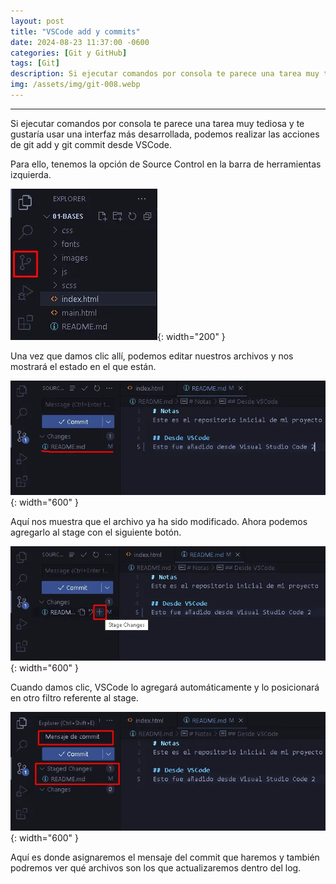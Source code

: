 ```yaml
---
layout: post
title: "VSCode add y commits"
date: 2024-08-23 11:37:00 -0600
categories: [Git y GitHub]
tags: [Git]
description: Si ejecutar comandos por consola te parece una tarea muy tediosa y te gustaría usar una interfaz más desarrollada, podemos realizar las acciones de git add y git commit desde VSCode.....
img: /assets/img/git-008.webp
---
```


---

Si ejecutar comandos por consola te parece una tarea muy tediosa y te gustaría usar una interfaz más desarrollada, podemos realizar las acciones de git add y git commit desde VSCode.

Para ello, tenemos la opción de Source Control en la barra de herramientas izquierda.

![alt text](/assets/img/git-008-1.webp){: width="200" }

Una vez que damos clic allí, podemos editar nuestros archivos y nos mostrará el estado en el que están.

![alt text](/assets/img/git-008-2.webp){: width="600" }

Aquí nos muestra que el archivo ya ha sido modificado. Ahora podemos agregarlo al stage con el siguiente botón.

![alt text](/assets/img/git-008-3.webp){: width="600" }

Cuando damos clic, VSCode lo agregará automáticamente y lo posicionará en otro filtro referente al stage.

![alt text](/assets/img/git-008-4.webp){: width="600" }

Aquí es donde asignaremos el mensaje del commit que haremos y también podremos ver qué archivos son los que actualizaremos dentro del log.